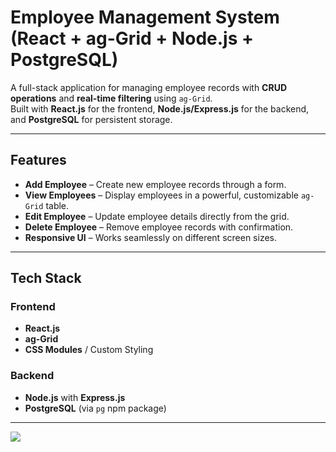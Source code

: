 # Employee Management System (React + ag-Grid + Node.js + PostgreSQL)

A full-stack application for managing employee records with **CRUD operations** and **real-time filtering** using `ag-Grid`.  
Built with **React.js** for the frontend, **Node.js/Express.js** for the backend, and **PostgreSQL** for persistent storage.

---

##  Features

- **Add Employee** – Create new employee records through a form.
- **View Employees** – Display employees in a powerful, customizable `ag-Grid` table.
- **Edit Employee** – Update employee details directly from the grid.
- **Delete Employee** – Remove employee records with confirmation.
- **Responsive UI** – Works seamlessly on different screen sizes.

---

##  Tech Stack

### Frontend
- **React.js**
- **ag-Grid**
- **CSS Modules** / Custom Styling

### Backend
- **Node.js** with **Express.js**
- **PostgreSQL** (via `pg` npm package)

---
![](./public/Ag-Grid.gif)
